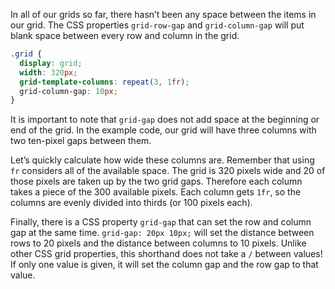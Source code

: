 In all of our grids so far, there hasn’t been any space between the items in our grid. The CSS properties `grid-row-gap` and `grid-column-gap` will put blank space between every row and column in the grid.

```css
.grid {
  display: grid;
  width: 320px;
  grid-template-columns: repeat(3, 1fr);
  grid-column-gap: 10px;
}
```

It is important to note that `grid-gap` does not add space at the beginning or end of the grid. In the example code, our grid will have three columns with two ten-pixel gaps between them.

Let’s quickly calculate how wide these columns are. Remember that using `fr` considers all of the available space. The grid is 320 pixels wide and 20 of those pixels are taken up by the two grid gaps. Therefore each column takes a piece of the 300 available pixels. Each column gets `1fr`, so the columns are evenly divided into thirds (or 100 pixels each).

Finally, there is a CSS property `grid-gap` that can set the row and column gap at the same time. `grid-gap: 20px 10px;` will set the distance between rows to 20 pixels and the distance between columns to 10 pixels. Unlike other CSS grid properties, this shorthand does not take a `/` between values! If only one value is given, it will set the column gap and the row gap to that value.